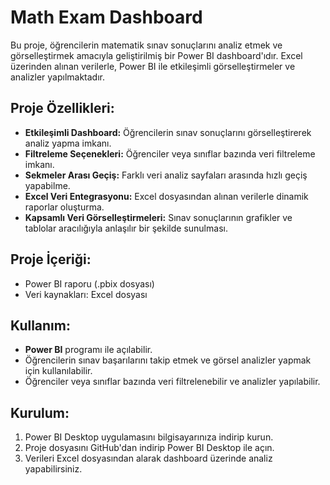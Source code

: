 # Math Exam Dashboard

Bu proje, öğrencilerin matematik sınav sonuçlarını analiz etmek ve görselleştirmek amacıyla geliştirilmiş bir Power BI dashboard'ıdır. Excel üzerinden alınan verilerle, Power BI ile etkileşimli görselleştirmeler ve analizler yapılmaktadır.

## Proje Özellikleri:
- **Etkileşimli Dashboard:** Öğrencilerin sınav sonuçlarını görselleştirerek analiz yapma imkanı.
- **Filtreleme Seçenekleri:** Öğrenciler veya sınıflar bazında veri filtreleme imkanı.
- **Sekmeler Arası Geçiş:** Farklı veri analiz sayfaları arasında hızlı geçiş yapabilme.
- **Excel Veri Entegrasyonu:** Excel dosyasından alınan verilerle dinamik raporlar oluşturma.
- **Kapsamlı Veri Görselleştirmeleri:** Sınav sonuçlarının grafikler ve tablolar aracılığıyla anlaşılır bir şekilde sunulması.

## Proje İçeriği:
- Power BI raporu (.pbix dosyası)
- Veri kaynakları: Excel dosyası

## Kullanım:
- **Power BI** programı ile açılabilir.
- Öğrencilerin sınav başarılarını takip etmek ve görsel analizler yapmak için kullanılabilir.
- Öğrenciler veya sınıflar bazında veri filtrelenebilir ve analizler yapılabilir.

## Kurulum:
1. Power BI Desktop uygulamasını bilgisayarınıza indirip kurun.
2. Proje dosyasını GitHub'dan indirip Power BI Desktop ile açın.
3. Verileri Excel dosyasından alarak dashboard üzerinde analiz yapabilirsiniz.
